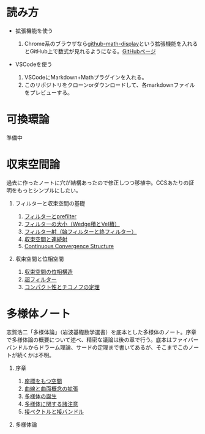 # 読み方

- 拡張機能を使う
    1. Chrome系のブラウザなら[github-math-display](https://chrome.google.com/webstore/detail/github-math-display/cgolaobglebjonjiblcjagnpmdmlgmda)という拡張機能を入れるとGitHub上で数式が見れるようになる。[GitHubページ](https://github.com/AaronCQL/katex-github-chrome-extension)

- VSCodeを使う
    1. VSCodeにMarkdown+Mathプラグインを入れる。
    1. このリポジトリをクローンorダウンロードして、各markdownファイルをプレビューする。

# 可換環論

準備中

# 収束空間論

過去に作ったノートに穴が結構あったので修正しつつ移植中。CCSあたりの証明をもっとシンプルにしたい。

1. フィルターと収束空間の基礎

    1. [フィルターとprefilter](/ConvergentSpace/Filter.md)
    1. [フィルターの大小（Wedge積とVel積）](/ConvergentSpace/FinerCoarser.md)
    1. [フィルター射（始フィルターと終フィルター）](/ConvergentSpace/InitialFinal.md)
    1. [収束空間と連続射](/ConvergentSpace/Conv.md)
    1. [Continuous Convergence Structure](/ConvergentSpace/CCS.md)

1. 収束空間と位相空間
    1. [収束空間の位相構造](/ConvergentSpace/Conv_to_Top.md)
    1. [超フィルター](/ConvergentSpace/UltraFilter.md)
    1. [コンパクト性とチコノフの定理](/ConvergentSpace/Compactness.md)

# 多様体ノート

志賀浩二「多様体論」（岩波基礎数学選書）を底本とした多様体のノート。序章で多様体論の概要について述べ、精密な議論は後の章で行う。底本はファイバーバンドルからドラーム理論、サードの定理まで書いてあるが、そこまでこのノートが続くかは不明。

1. 序章

    1. [座標をもつ空間](/Manifold/CoordinatedSpace.md)
    1. [曲線と曲面概念の拡張](/Manifold/WhatIsManifold.md)
    1. [多様体の誕生](/Manifold/BirthOfManifold.md)
    1. [多様体に関する諸注意](/Manifold/RemarkOfManifold.md)
    1. [接ベクトルと接バンドル](/Manifold/Tangent.md)

1. 多様体論
